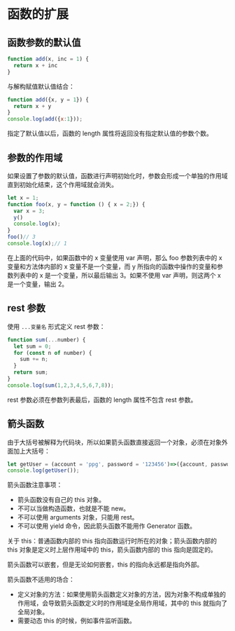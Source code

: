 # 函数的扩展

## 函数参数的默认值

```javascript
function add(x, inc = 1) {
  return x + inc
}
```

与解构赋值默认值结合：

```javascript
function add({x, y = 1}) {
  return x + y
}
console.log(add({x:1}));
```

指定了默认值以后，函数的 length 属性将返回没有指定默认值的参数个数。

## 参数的作用域

如果设置了参数的默认值，函数进行声明初始化时，参数会形成一个单独的作用域直到初始化结束，这个作用域就会消失。

```javascript
let x = 1;
function foo(x, y = function () { x = 2;}) {
  var x = 3;
  y()
  console.log(x);
}
foo()// 3
console.log(x);// 1
```

在上面的代码中，如果函数中的 x 变量使用 var 声明，那么 foo 参数列表中的 x 变量和方法体内部的 x 变量不是一个变量，而 y 所指向的函数中操作的变量和参数列表中的 x 是一个变量，所以最后输出 3。如果不使用 var 声明，则这两个 x 是一个变量，输出 2。

## rest 参数

使用 `...变量名` 形式定义 rest 参数：

```javascript
function sum(...number) {
  let sum = 0;
  for (const n of number) {
    sum += n;
  }
  return sum;
}
console.log(sum(1,2,3,4,5,6,7,8));
```

rest 参数必须在参数列表最后，函数的 length 属性不包含 rest 参数。

## 箭头函数

由于大括号被解释为代码块，所以如果箭头函数直接返回一个对象，必须在对象外面加上大括号：

```javascript
let getUser = (account = 'ppg', password = '123456')=>({account, password})
console.log(getUser());
```

箭头函数注意事项：

- 箭头函数没有自己的 this 对象。
- 不可以当做构造函数，也就是不能 new。
- 不可以使用 arguments 对象，只能用 rest。
- 不可以使用 yield 命令，因此箭头函数不能用作 Generator 函数。

关于 this：普通函数内部的 this 指向函数运行时所在的对象；箭头函数内部的 this 对象是定义时上层作用域中的 this，箭头函数内部的 this 指向是固定的。

箭头函数可以嵌套，但是无论如何嵌套，this 的指向永远都是指向外部。

箭头函数不适用的场合：

- 定义对象的方法：如果使用箭头函数定义对象的方法，因为对象不构成单独的作用域，会导致箭头函数定义时的作用域是全局作用域，其中的 this 就指向了全局对象。
- 需要动态 this 的时候，例如事件监听函数。
